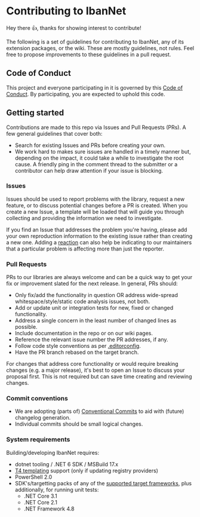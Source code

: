 # Contributing to IbanNet

Hey there :+1:, thanks for showing interest to contribute!

The following is a set of guidelines for contributing to IbanNet, any of its extension packages, or the wiki. These are mostly guidelines, not rules. Feel free to propose improvements to these guidelines in a pull request.

## Code of Conduct

This project and everyone participating in it is governed by this [Code of Conduct](CODE_OF_CONDUCT.md). By participating, you are expected to uphold this code.

## Getting started

Contributions are made to this repo via Issues and Pull Requests (PRs). A few general guidelines that cover both:

- Search for existing Issues and PRs before creating your own.
- We work hard to makes sure issues are handled in a timely manner but, depending on the impact, it could take a while to investigate the root cause. A friendly ping in the comment thread to the submitter or a contributor can help draw attention if your issue is blocking.

### Issues

Issues should be used to report problems with the library, request a new feature, or to discuss potential changes before a PR is created. When you create a new Issue, a template will be loaded that will guide you through collecting and providing the information we need to investigate.

If you find an Issue that addresses the problem you're having, please add your own reproduction information to the existing issue rather than creating a new one. Adding a [reaction](https://github.blog/2016-03-10-add-reactions-to-pull-requests-issues-and-comments/) can also help be indicating to our maintainers that a particular problem is affecting more than just the reporter.

### Pull Requests

PRs to our libraries are always welcome and can be a quick way to get your fix or improvement slated for the next release. In general, PRs should:

- Only fix/add the functionality in question OR address wide-spread whitespace/style/static code analysis issues, not both.
- Add or update unit or integration tests for new, fixed or changed functionality.
- Address a single concern in the least number of changed lines as possible.
- Include documentation in the repo or on our wiki pages.
- Reference the relevant issue number the PR addresses, if any.
- Follow code style conventions as per [.editorconfig](./.editorconfig).
- Have the PR branch rebased on the target branch.

For changes that address core functionality or would require breaking changes (e.g. a major release), it's best to open an Issue to discuss your proposal first. This is not required but can save time creating and reviewing changes.

### Commit conventions

- We are adopting (parts of) [Conventional Commits](https://www.conventionalcommits.org/) to aid with (future) changelog generation.
- Individual commits should be small logical changes.

### System requirements

Building/developing IbanNet requires:

- dotnet tooling / .NET 6 SDK / MSBuild 17.x
- [T4 templating](https://docs.microsoft.com/en-us/visualstudio/modeling/code-generation-and-t4-text-templates?view=vs-2022) support (only if updating registry providers)
- PowerShell 2.0
- SDK's/targetting packs of any of the [supported target frameworks](./wiki/Installation#target-frameworks), plus additionally, for running unit tests:
  - .NET Core 3.1
  - .NET Core 2.1
  - .NET Framework 4.8

